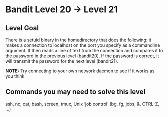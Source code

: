 Bandit Level 20 &rarr; Level 21
===============================

Level Goal
----------

There is a setuid binary in the homedirectory that does the following:
it makes a connection to localhost on the port you specify as a
commandline argument. It then reads a line of text from the connection
and compares it to the password in the previous level (bandit20). If the
password is correct, it will transmit the password for the next level
(bandit21).

**NOTE:** Try connecting to your own network daemon to see if it works
as you think

Commands you may need to solve this level
-----------------------------------------

ssh, nc, cat, bash, screen, tmux, Unix ‘job control’ (bg, fg, jobs, &,
CTRL-Z, …)
